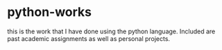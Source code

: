 # python-works
this is the work that I have done using the python language. Included are past academic assignments as well as personal projects.
